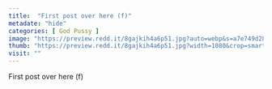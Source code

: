 ```yaml
---
title:  "First post over here (f)"
metadate: "hide"
categories: [ God Pussy ]
image: "https://preview.redd.it/8gajkih4a6p51.jpg?auto=webp&s=a7e749d28b43655671218d9bbf0ea2e14ebf7604"
thumb: "https://preview.redd.it/8gajkih4a6p51.jpg?width=1080&crop=smart&auto=webp&s=ab29e22d144df0861fbdfc195a79dfd6bfa64bbb"
visit: ""
---
```

First post over here (f)
